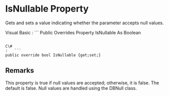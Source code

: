 <!-- loio3c1b07666c5f1014a3e5ee18d6b203ce -->

# IsNullable Property

Gets and sets a value indicating whether the parameter accepts null values.



Visual Basic
:   ```
Public Overrides Property IsNullable As Boolean
```

C\#
:   ```
public override bool IsNullable {get;set;}
```



## Remarks

This property is true if null values are accepted; otherwise, it is false. The default is false. Null values are handled using the DBNull class.

